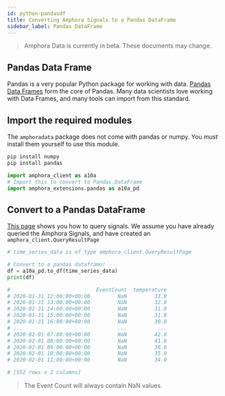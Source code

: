 ```yaml
---
id: python-pandasdf
title: Converting Amphora Signals to a Pandas DataFrame
sidebar_label: Pandas DataFrame
---
```


> Amphora Data is currently in beta. These documents may change.

## Pandas Data Frame

Pandas is a very popular Python package for working with data. [Pandas Data Frames](https://pandas.pydata.org/pandas-docs/stable/reference/api/pandas.DataFrame.html) form the core of Pandas. Many data scientists love working with Data Frames, and many tools can import from this standard.

## Import the required modules

The `amphoradata` package does not come with pandas or numpy. You *must* install them yourself to use this module.

```sh
pip install numpy
pip install pandas
```

```py
import amphora_client as a10a
# Import this to convert to Pandas.DataFrame
import amphora_extensions.pandas as a10a_pd
```

## Convert to a Pandas DataFrame

[This page](./python-query-signal) shows you how to query signals. We assume you have already queried the Amphora Signals, and have created an `amphora_client.QueryResultPage`

```py
# time_series_data is of type amphora_client.QueryResultPage

# Convert to a pandas dataframe!
df = a10a_pd.to_df(time_series_data)
print(df)

#                            EventCount  temperature
# 2020-01-31 12:00:00+00:00         NaN         33.0
# 2020-01-31 13:00:00+00:00         NaN         32.0
# 2020-01-31 14:00:00+00:00         NaN         31.0
# 2020-01-31 15:00:00+00:00         NaN         31.0
# 2020-01-31 16:00:00+00:00         NaN         30.0
# ...                               ...          ...
# 2020-02-01 07:00:00+00:00         NaN         42.0
# 2020-02-01 08:00:00+00:00         NaN         41.0
# 2020-02-01 09:00:00+00:00         NaN         38.0
# 2020-02-01 10:00:00+00:00         NaN         35.0
# 2020-02-01 11:00:00+00:00         NaN         34.0

# [552 rows x 2 columns]
```

> The Event Count will always contain NaN values.